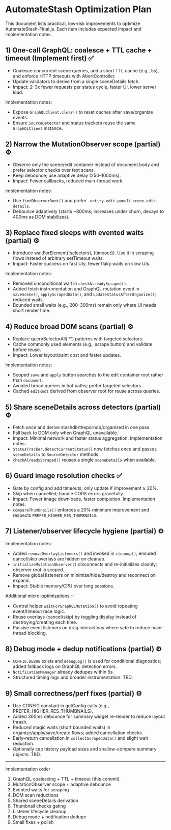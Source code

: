 # AutomateStash Optimization Plan

This document lists practical, low‑risk improvements to optimize AutomateStash-Final.js. Each item includes expected impact and implementation notes.

## 1) One-call GraphQL: coalesce + TTL cache + timeout (Implement first) ✅
- Coalesce concurrent scene queries, add a short TTL cache (e.g., 5s), and enforce HTTP timeouts with AbortController.
- Update validators to derive from a single sceneDetails fetch.
- Impact: 2–3x fewer requests per status cycle, faster UI, lower server load.

Implementation notes:
- Expose `GraphQLClient.clear()` to reset caches after save/organize events.
- Ensure `SourceDetector` and status trackers reuse the same `GraphQLClient` instance.

## 2) Narrow the MutationObserver scope (partial) ⚙️
- Observe only the scene/edit container instead of document.body and prefer selector checks over text scans.
- Keep debounce; use adaptive delay (250–1000ms).
- Impact: Fewer callbacks, reduced main-thread work.

Implementation notes:
- Use `findObserverRoot()` and prefer `.entity-edit-panel`/`.scene-edit-details`.
- Debounce adaptively (starts ~800ms; increases under churn, decays to 400ms as DOM stabilizes).

## 3) Replace fixed sleeps with evented waits (partial) ⚙️
- Introduce waitForElement([selectors], {timeout}). Use it in scraping flows instead of arbitrary setTimeout waits.
- Impact: Faster success on fast UIs; fewer flaky waits on slow UIs.

Implementation notes:
- Removed unconditional wait in `checkAlreadyScraped()`.
- Added fetch instrumentation and GraphQL mutation event in `saveScene()`, `applyScrapedData()`, and `updateStatusAfterOrganize()`; reduced waits.
- Bounded small waits (e.g., 200–300ms) remain only where UI needs short render time.

## 4) Reduce broad DOM scans (partial) ⚙️
- Replace querySelectorAll('*') patterns with targeted selectors.
- Cache commonly used elements (e.g., scrape button) and validate before reuse.
- Impact: Lower layout/paint cost and faster updates.

Implementation notes:
- Scoped `save` and `apply` button searches to the edit container root rather than `document`.
- Avoided broad queries in hot paths; prefer targeted selectors.
- Cached `editRoot` derived from observer root for reuse across queries.

## 5) Share sceneDetails across detectors (partial) ⚙️
- Fetch once and derive stashdb/theporndb/organized in one pass.
- Fall back to DOM only when GraphQL unavailable.
- Impact: Minimal network and faster status aggregation.
Implementation notes:
- `StatusTracker.detectCurrentStatus()` now fetches once and passes `sceneDetails` to `SourceDetector` methods.
- `checkAlreadyScraped()` reuses a single `sceneDetails` when available.

## 6) Guard image resolution checks ✅
- Gate by config and add timeouts; only update if improvement ≥ 20%.
- Skip when cancelled; handle CORS errors gracefully.
- Impact: Fewer image downloads, faster completion.
Implementation notes:
- `compareThumbnails()` enforces a 20% minimum improvement and respects `PREFER_HIGHER_RES_THUMBNAILS`.

## 7) Listener/observer lifecycle hygiene (partial) ⚙️
Implementation notes:
- Added `removeOverlayListeners()` and invoked in `cleanup()`; ensured cancel/skip overlays are hidden on cleanup.
- `initializeMutationObserver()` disconnects and re-initializes cleanly; observer root is scoped.
- Remove global listeners on minimize/hide/destroy and reconnect on expand.
- Impact: Stable memory/CPU over long sessions.

Additional micro-optimizations ✅
- Central helper `waitForGraphQLMutation()` to avoid repeating event/timeout race logic.
- Reuse overlays (cancel/skip) by toggling display instead of destroying/creating each time.
- Passive event listeners on drag interactions where safe to reduce main-thread blocking.

## 8) Debug mode + dedup notifications (partial) ⚙️
- `CONFIG.DEBUG` exists and `debugLog()` is used for conditional diagnostics; added fallback logs on GraphQL detection errors.
- `NotificationManager` already dedupes within 5s.
- Structured timing logs and broader instrumentation: TBD.

## 9) Small correctness/perf fixes (partial) ⚙️
- Use CONFIG constant in getConfig calls (e.g., PREFER_HIGHER_RES_THUMBNAILS).
- Added 300ms debounce for summary widget re-render to reduce layout thrash.
- Reduced magic waits (short bounded waits) in organize/apply/save/create flows; added cancellation checks.
- Early-return cancellation in `collectScrapedData()` and slight wait reduction.
- Optionally cap history payload sizes and shallow-compare summary objects: TBD.

---

Implementation order
1) GraphQL coalescing + TTL + timeout (this commit)
2) MutationObserver scope + adaptive debounce
3) Evented waits for scraping
4) DOM scan reductions
5) Shared sceneDetails derivation
6) Thumbnail checks gating
7) Listener lifecycle cleanup
8) Debug mode + notification dedupe
9) Small fixes + polish

